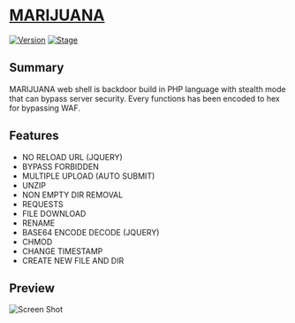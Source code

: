 # [MARIJUANA](https://github.com/0x5a455553/MARIJUANA)
[![Version](https://img.shields.io/badge/Version-0.1-brightgreen.svg?maxAge=259200)]()
[![Stage](https://img.shields.io/badge/Release-Beta-green.svg)]()

## Summary
MARIJUANA web shell is backdoor build in PHP language with stealth mode that can bypass server security. Every functions has been encoded to hex for bypassing WAF.

## Features
- NO RELOAD URL (JQUERY)
- BYPASS FORBIDDEN
- MULTIPLE UPLOAD (AUTO SUBMIT)
- UNZIP
- NON EMPTY DIR REMOVAL
- REQUESTS
- FILE DOWNLOAD
- RENAME
- BASE64 ENCODE DECODE (JQUERY)
- CHMOD
- CHANGE TIMESTAMP
- CREATE NEW FILE AND DIR

## Preview
![Screen Shot](https://raw.githubusercontent.com/0x5a455553/MARIJUANA/master/MARIJUANA.png)
